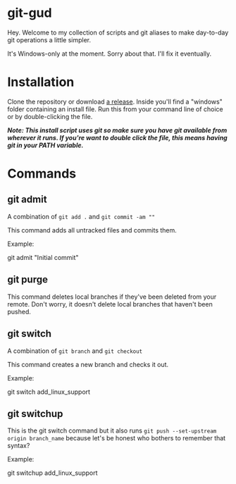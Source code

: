 
# git-gud

  

Hey. Welcome to my collection of scripts and git aliases to make day-to-day git operations a little simpler.

It's Windows-only at the moment. Sorry about that. I'll fix it eventually.

  

# Installation

  

Clone the repository or download [a release](https://github.com/Pipding/git-gud/releases). Inside you'll find a "windows" folder containing an install file. Run this from your command line of choice or by double-clicking the file.

  

***Note: This install script uses git so make sure you have git available from wherever it runs. If you're want to double click the file, this means having git in your PATH variable.***

  

# Commands

  

## git admit

  

A combination of `git add .` and `git commit -am ""`

This command adds all untracked files and commits them.

  

Example:

  

git admit "Initial commit"


## git purge

  

This command deletes local branches if they've been deleted from your remote. Don't worry, it doesn't delete local branches that haven't been pushed.

  

## git switch

  

A combination of `git branch` and `git checkout`

This command creates a new branch and checks it out.

  

Example:

  

git switch add_linux_support

## git switchup

  

This is the git switch command but it also runs `git push --set-upstream origin branch_name` because let's be honest who bothers to remember that syntax?

  

Example:

  

git switchup add_linux_support